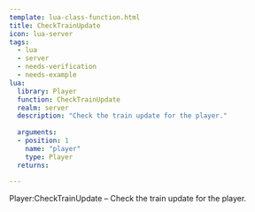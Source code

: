 ```yaml
---
template: lua-class-function.html
title: CheckTrainUpdate
icon: lua-server
tags:
  - lua
  - server
  - needs-verification
  - needs-example
lua:
  library: Player
  function: CheckTrainUpdate
  realm: server
  description: "Check the train update for the player."
  
  arguments:
  - position: 1
    name: "player"
    type: Player
  returns:
    
---
```


<div class="lua__search__keywords">
Player:CheckTrainUpdate &#x2013; Check the train update for the player.
</div>
